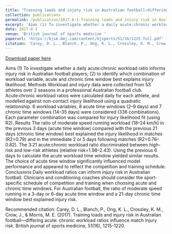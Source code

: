 ```yaml
---
title: "Training loads and injury risk in Australian football—differing acute: chronic workload ratios influence match injury risk"
collection: publications
permalink: /publication/2017-8-1-Training loads and injury risk in Australian football ratios influence match injury risk
excerpt: 'Aims (1) To investigate whether a daily acute:chronic workload ratio informs injury risk in Australian football players; (2) to identify which combination of workload variable, acute and chronic time window best explains injury likelihood.  Methods Workload and injury data were collected from 53 athletes over 2 seasons in a professional Australian football club. Acute:chronic workload ratios were calculated daily for each athlete, and modelled against non-contact injury likelihood using a quadratic relationship. 6 workload variables, 8 acute time windows (2–9 days) and 7 chronic time windows (14–35 days) were considered (336 combinations). Each parameter combination was compared for injury likelihood fit (using R2).  Results The ratio of moderate speed running workload (18–24 km/h) in the previous 3 days (acute time window) compared with the previous 21 days (chronic time window) best explained the injury likelihood in matches (R2=0.79) and in the immediate 2 or 5 days following matches (R2=0.76–0.82). The 3:21 acute:chronic workload ratio discriminated between high-risk and low-risk athletes (relative risk=1.98–2.43). Using the previous 6 days to calculate the acute workload time window yielded similar results. The choice of acute time window significantly influenced model performance and appeared to reflect the competition and training schedule.  Conclusions Daily workload ratios can inform injury risk in Australian football. Clinicians and conditioning coaches should consider the sport-specific schedule of competition and training when choosing acute and chronic time windows. For Australian football, the ratio of moderate speed running in a 3-day or 6-day acute time window and a 21-day chronic time window best explained injury risk.'
date: 2017-8-1
venue: 'British journal of sports medicine '
paperurl: 'https://bjsm.bmj.com/content/bjsports/51/16/1215.full.pdf'
citation: 'Carey, D. L., Blanch, P., Ong, K. L., Crossley, K. M., Crow, J., &amp; Morris, M. E. (2017). Training loads and injury risk in Australian football—differing acute: chronic workload ratios influence match injury risk. British journal of sports medicine, 51(16), 1215-1220.'
---
```


<a href='https://bjsm.bmj.com/content/bjsports/51/16/1215.full.pdf'>Download paper here</a>

Aims (1) To investigate whether a daily acute:chronic workload ratio informs injury risk in Australian football players; (2) to identify which combination of workload variable, acute and chronic time window best explains injury likelihood.  Methods Workload and injury data were collected from 53 athletes over 2 seasons in a professional Australian football club. Acute:chronic workload ratios were calculated daily for each athlete, and modelled against non-contact injury likelihood using a quadratic relationship. 6 workload variables, 8 acute time windows (2–9 days) and 7 chronic time windows (14–35 days) were considered (336 combinations). Each parameter combination was compared for injury likelihood fit (using R2).  Results The ratio of moderate speed running workload (18–24 km/h) in the previous 3 days (acute time window) compared with the previous 21 days (chronic time window) best explained the injury likelihood in matches (R2=0.79) and in the immediate 2 or 5 days following matches (R2=0.76–0.82). The 3:21 acute:chronic workload ratio discriminated between high-risk and low-risk athletes (relative risk=1.98–2.43). Using the previous 6 days to calculate the acute workload time window yielded similar results. The choice of acute time window significantly influenced model performance and appeared to reflect the competition and training schedule.  Conclusions Daily workload ratios can inform injury risk in Australian football. Clinicians and conditioning coaches should consider the sport-specific schedule of competition and training when choosing acute and chronic time windows. For Australian football, the ratio of moderate speed running in a 3-day or 6-day acute time window and a 21-day chronic time window best explained injury risk.

Recommended citation: Carey, D. L., Blanch, P., Ong, K. L., Crossley, K. M., Crow, J., & Morris, M. E. (2017). Training loads and injury risk in Australian football—differing acute: chronic workload ratios influence match injury risk. British journal of sports medicine, 51(16), 1215-1220.